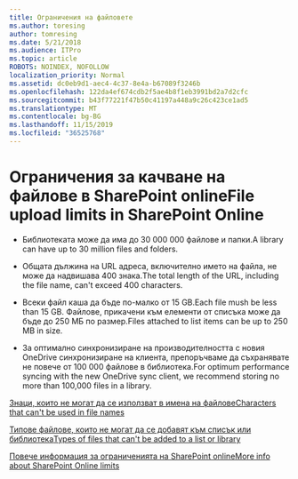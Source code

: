 ```yaml
---
title: Ограничения на файловете
ms.author: toresing
author: tomresing
ms.date: 5/21/2018
ms.audience: ITPro
ms.topic: article
ROBOTS: NOINDEX, NOFOLLOW
localization_priority: Normal
ms.assetid: dc0eb9d1-aec4-4c37-8e4a-b67089f3246b
ms.openlocfilehash: 122da4ef674cdb2f5ae4b8f1eb3991bd2a7d2cfc
ms.sourcegitcommit: b43f77221f47b50c41197a448a9c26c423ce1ad5
ms.translationtype: MT
ms.contentlocale: bg-BG
ms.lasthandoff: 11/15/2019
ms.locfileid: "36525768"
---
```

# <a name="file-upload-limits-in-sharepoint-online"></a><span data-ttu-id="90750-102">Ограничения за качване на файлове в SharePoint online</span><span class="sxs-lookup"><span data-stu-id="90750-102">File upload limits in SharePoint Online</span></span>

- <span data-ttu-id="90750-103">Библиотеката може да има до 30 000 000 файлове и папки.</span><span class="sxs-lookup"><span data-stu-id="90750-103">A library can have up to 30 million files and folders.</span></span>
    
- <span data-ttu-id="90750-104">Общата дължина на URL адреса, включително името на файла, не може да надвишава 400 знака.</span><span class="sxs-lookup"><span data-stu-id="90750-104">The total length of the URL, including the file name, can't exceed 400 characters.</span></span>
    
- <span data-ttu-id="90750-105">Всеки файл каша да бъде по-малко от 15 GB.</span><span class="sxs-lookup"><span data-stu-id="90750-105">Each file mush be less than 15 GB.</span></span> <span data-ttu-id="90750-106">Файлове, прикачени към елементи от списъка може да бъде до 250 МБ по размер.</span><span class="sxs-lookup"><span data-stu-id="90750-106">Files attached to list items can be up to 250 MB in size.</span></span>
    
- <span data-ttu-id="90750-107">За оптимално синхронизиране на производителността с новия OneDrive синхронизиране на клиента, препоръчваме да съхранявате не повече от 100 000 файлове в библиотека.</span><span class="sxs-lookup"><span data-stu-id="90750-107">For optimum performance syncing with the new OneDrive sync client, we recommend storing no more than 100,000 files in a library.</span></span> 
    
[<span data-ttu-id="90750-108">Знаци, които не могат да се използват в имена на файлове</span><span class="sxs-lookup"><span data-stu-id="90750-108">Characters that can't be used in file names</span></span>](https://go.microsoft.com/fwlink/?linkid=866430)
  
[<span data-ttu-id="90750-109">Типове файлове, които не могат да се добавят към списък или библиотека</span><span class="sxs-lookup"><span data-stu-id="90750-109">Types of files that can't be added to a list or library</span></span>](https://go.microsoft.com/fwlink/?linkid=273757)
  
[<span data-ttu-id="90750-110">Повече информация за ограниченията на SharePoint online</span><span class="sxs-lookup"><span data-stu-id="90750-110">More info about SharePoint Online limits</span></span>](https://go.microsoft.com/fwlink/?linkid=271273)
  

